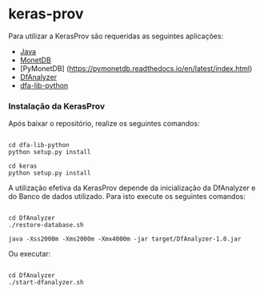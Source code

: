 # keras-prov
Para utilizar a KerasProv são requeridas as seguintes aplicações:

* [Java](https://java.com/pt-BR/)
* [MonetDB](http://www.monetdb.org/Documentation/UserGuide/Tutorial)
* [PyMonetDB] (https://pymonetdb.readthedocs.io/en/latest/index.html)
* [DfAnalyzer](https://bitbucket.org/dbpina/keras-prov-schemas/src/master/dbpina-keras-prov/DfAnalyzer/)
* [dfa-lib-python](https://bitbucket.org/dbpina/keras-prov-schemas/src/master/dbpina-keras-prov/dfa-lib-python/) 

### Instalação da KerasProv

Após baixar o repositório, realize os seguintes comandos:


```

cd dfa-lib-python
python setup.py install

cd keras
python setup.py install

```

A utilização efetiva da KerasProv depende da inicialização da DfAnalyzer e do Banco de dados utilizado. Para isto execute os seguintes comandos:


```

cd DfAnalyzer
./restore-database.sh

java -Xss2000m -Xms2000m -Xmx4000m -jar target/DfAnalyzer-1.0.jar

```

Ou executar:


```

cd DfAnalyzer
./start-dfanalyzer.sh

```

